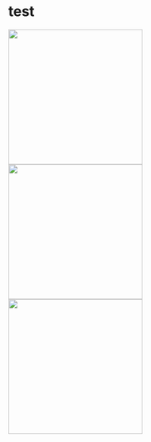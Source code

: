 # test

<img src="https://pricing-image.gitfundme.com/34875382-033f-45db-8c9b-65f3c5ec1697/1786662e-9646-4266-bbfd-f994d421ab0d/table.svg" width="270" align="left">
<img src="https://pricing-image.gitfundme.com/34875382-033f-45db-8c9b-65f3c5ec1697/dc30807e-ab31-4de0-9728-005c7d7bb449/table.svg" width="270" align="left">
<img src="https://pricing-image.gitfundme.com/34875382-033f-45db-8c9b-65f3c5ec1697/a0b178f9-c426-445f-abe0-90297048c0c6/table.svg" width="270" align="left">

